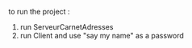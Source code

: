 to run the project :
1) run ServeurCarnetAdresses
2) run Client and use "say my name" as a password
